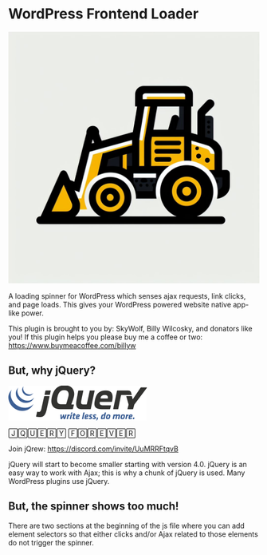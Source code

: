 # WordPress Frontend Loader

![](https://github.com/zerosonesfun/wordpress-frontend-loader/blob/main/fel-icon.jpeg)

A loading spinner for WordPress which senses ajax requests, link clicks, and page loads. This gives your WordPress powered website native app-like power.

This plugin is brought to you by: SkyWolf, Billy Wilcosky, and donators like you! If this plugin helps you please buy me a coffee or two: https://www.buymeacoffee.com/billyw

## But, why jQuery?
![](https://github.com/zerosonesfun/wordpress-frontend-loader/blob/main/jQuery-Logo.png)

🄹🅀🅄🄴🅁🅈 🄵🄾🅁🄴🅅🄴🅁

Join jQrew: https://discord.com/invite/UuMRRFtqvB

jQuery will start to become smaller starting with version 4.0. jQuery is an easy way to work with Ajax; this is why a chunk of jQuery is used. Many WordPress plugins use jQuery.

## But, the spinner shows too much!

There are two sections at the beginning of the js file where you can add element selectors so that either clicks and/or Ajax related to those elements do not trigger the spinner.
